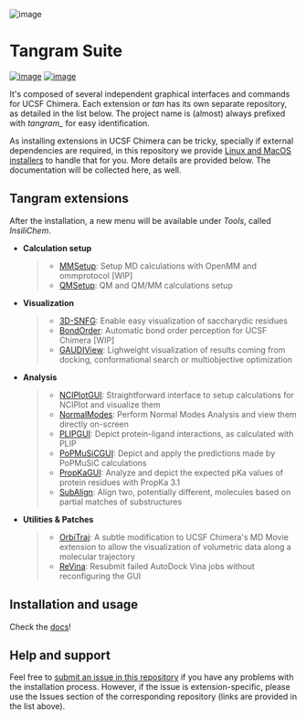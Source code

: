 ![image](docs/img/tangram.jpg)

Tangram Suite
=============

[![image](https://readthedocs.org/projects/tangram-suite/badge/?version=latest)](http://tangram-suite.readthedocs.io/en/latest/?badge=latest) [![image](https://img.shields.io/github/release/insilichem/tangram.svg)](https://github.com/insilichem/tangram/releases)

It\'s composed of several independent graphical interfaces and commands
for UCSF Chimera. Each extension or *tan* has its own separate
repository, as detailed in the list below. The project name is (almost)
always prefixed with *tangram\_* for easy identification.

As installing extensions in UCSF Chimera can be tricky, specially if
external dependencies are required, in this repository we provide [Linux
and MacOS installers](https://github.com/insilichem/tangram/releases) to
handle that for you. More details are provided below. The documentation
will be collected here, as well.

Tangram extensions
------------------

After the installation, a new menu will be available under *Tools*,
called *InsiliChem*.

-   **Calculation setup**

    > -   [MMSetup](https://github.com/insilichem/tangram_mmsetup):
    >     Setup MD calculations with OpenMM and ommprotocol \[WIP\]
    > -   [QMSetup](https://github.com/insilichem/tangram_qmsetup): QM
    >     and QM/MM calculations setup

-   **Visualization**

    > -   [3D-SNFG](https://github.com/insilichem/tangram_snfg): Enable
    >     easy visualization of saccharydic residues
    > -   [BondOrder](https://github.com/insilichem/tangram_bondorder):
    >     Automatic bond order perception for UCSF Chimera \[WIP\]
    > -   [GAUDIView](https://github.com/insilichem/gaudiview):
    >     Lighweight visualization of results coming from docking,
    >     conformational search or multiobjective optimization

-   **Analysis**

    > -   [NCIPlotGUI](https://github.com/insilichem/tangram_nciplot):
    >     Straightforward interface to setup calculations for NCIPlot
    >     and visualize them
    > -   [NormalModes](https://github.com/insilichem/tangram_normalmodes):
    >     Perform Normal Modes Analysis and view them directly on-screen
    > -   [PLIPGUI](https://github.com/insilichem/tangram_plipgui):
    >     Depict protein-ligand interactions, as calculated with PLIP
    > -   [PoPMuSiCGUI](https://github.com/insilichem/tangram_popmusicgui):
    >     Depict and apply the predictions made by PoPMuSiC calculations
    > -   [PropKaGUI](https://github.com/insilichem/tangram_propkagui):
    >     Analyze and depict the expected pKa values of protein residues
    >     with PropKa 3.1
    > -   [SubAlign](https://github.com/insilichem/tangram_subalign):
    >     Align two, potentially different, molecules based on partial
    >     matches of substructures

-   **Utilities & Patches**

    > -   [OrbiTraj](https://github.com/insilichem/tangram_orbitraj): A
    >     subtle modification to UCSF Chimera\'s MD Movie extension to
    >     allow the visualization of volumetric data along a molecular
    >     trajectory
    > -   [ReVina](https://github.com/insilichem/tangram_vinarelaunch):
    >     Resubmit failed AutoDock Vina jobs without reconfiguring the
    >     GUI

Installation and usage
----------------------

Check the [docs](http://tangram-suite.readthedocs.io/en/latest/)!

Help and support
----------------

Feel free to [submit an issue in this repository](https://github.com/insilichem/tangram/issues) if you have
any problems with the installation process. However, if the issue is
extension-specific, please use the Issues section of the corresponding
repository (links are provided in the list above).
